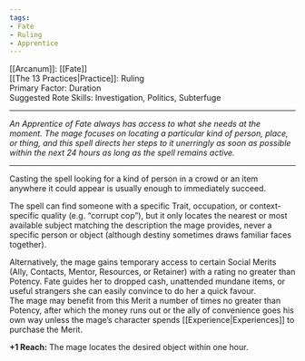```yaml
---
tags:
- Fate
- Ruling
- Apprentice
---
```


[[Arcanum]]: [[Fate]]\
[[The 13 Practices|Practice]]: Ruling\
Primary Factor: Duration\
Suggested Rote Skills: Investigation, Politics, Subterfuge

---

_An Apprentice of Fate always has access to what she needs at the moment. The mage focuses on locating a particular kind of person, place, or thing, and this spell directs her steps to it unerringly as soon as possible within the next 24 hours as long as the spell remains active._

---

Casting the spell looking for a kind of person in a crowd or an item anywhere it could appear is usually enough to immediately succeed.

The spell can find someone with a specific Trait, occupation, or context-specific quality (e.g. “corrupt cop”), but it only locates the nearest or most available subject matching the description the mage provides, never a specific person or object (although destiny sometimes draws familiar faces together).

Alternatively, the mage gains temporary access to certain Social Merits (Ally, Contacts, Mentor, Resources, or Retainer) with a rating no greater than Potency. Fate guides her to dropped cash, unattended mundane items, or useful strangers she can easily convince to do her a quick favour.\
The mage may benefit from this Merit a number of times no greater than Potency, after which the money runs out or the ally of convenience goes his own way unless the mage’s character spends [[Experience|Experiences]] to purchase the Merit.

**+1 Reach:** The mage locates the desired object within one hour.